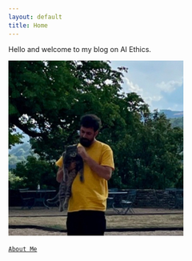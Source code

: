 ```yaml
---
layout: default
title: Home
---
```


Hello and welcome to my blog on AI Ethics. 

<img src="https://raw.githubusercontent.com/fentresspaul61B/The-Data-Ethicist/main/images/profilepic.png" width="350" height="350">

[```About Me```](https://fentresspaul61b.github.io/The-Data-Ethicist/2025/06/01/Introduction.html)
